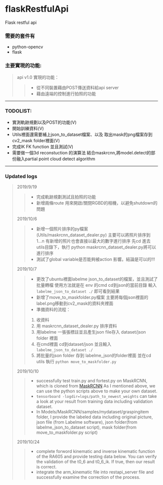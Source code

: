# flaskRestfulApi
Flask restful api

### 需要的套件有

* python-opencv
* flask


### 主要實現的功能:

> api v1.0 實現的功能：
>>* 從不同裝置藉由POST傳送資料給api server
>>* 藉由遠端的控制進行拍照的功能



-------------------------

### TODOLIST:

* 實測軌跡規劃以及POST的功能(V)
* 開始訓練資料(V)
* Utils裡面還需要補上json_to_dataset檔案、以及 取出mask的png檔案存到cv2_mask folder裡面(V)
* 完成IK FK function 並且測試(V)
* 需要做一個3d reconstuction 的演算法 結合maskrcnn,將model.detect的部份融入partial point cloud detect algorithm
--------------------------
### Updated logs

>2019/9/19
>>* 完成軌跡規劃測試且拍照的功能
>>* 新增兩條route 用來開啟/關閉RGBD的相機，以避免shutdown的問題
>>
>2019/10/6
>>* 新增一個照片排序的py檔案(Utils/maskrcnn_dataset_dealer.py)
>>主要可以將照片排序到1...n 有新增的照片也會直接以最大的數字進行排序
>>先cd 進去utils目錄下，執行 python maskrcnn_dataset_dealer.py將可以進行排序
>>* 測試了global variable是否能夠被action 影響。結論是可以的!!!
>>
>2019/10/7
>>* 更改了ubuntu裡面labelme json_to_dataset的檔案，並且測試了批量轉檔
>>  使用方法就是在 env 的cmd cd到json的當前目錄 輸入 `labelme_json_to_dataset ./` 即可看到結果
>>* 新增了move_to_maskfolder.py檔案 主要將每個json裡面的label.png移動到cv2_mask的資料夾裡面
>>* 準備資料的流程：
>>  1. 收資料
>>  2. 用 maskrcnn_dataset_dealer.py 排序資料
>>  3. 用labelme 一張張標註並且產生json file存入 dataset/json folder 裡面
>>  4. 在cmd裡面 cd到dataset/json 並且輸入`labelme_json_to_dataset ./`
>>  5. 將批量的json folder 存到 labelme_json的folder裡面 並在cd utils 執行 `python move_to_maskfolder.py`
>>
>2019/10/10
>>* successfully test train.py and fortest.py on MaskRCNN, which is cloned from [MaskRCNN](https://github.com/matterport/Mask_RCNN) 
>> As I mentioned above, we can use the python scripts above to make your own dataset.
>>* `tensorboard -logdir=logs/path_to_newest_weights` can take a look at your result from training data including validation
>> dataset.
>>* In Models/MaskRCNN/samples/mydataset/graspingitem folder, I provide the labeled data including original picture, json file
>> (from Labelme software), json folder(from labelme_json_to_dataset script), mask folder(from move_to_maskfolder.py script)
>>
>2019/10/24
>>* complete forword kinematic and inverse kinematic function of the RA605 and provide testing data below.
>> You can verify the validation of the t0_6 and t0_6_ik. If true, then our result is correct.
>>* integrate the arm_kinematic file into restapi_server file and successfully examine the correction of the process.